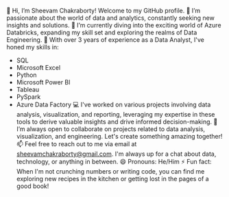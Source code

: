 👋 Hi, I’m Sheevam Chakraborty! Welcome to my GitHub profile.
👀 I’m passionate about the world of data and analytics, constantly seeking new insights and solutions.
🌱 I’m currently diving into the exciting world of Azure Databricks, expanding my skill set and exploring 
    the realms of Data Engineering.
💼 With over 3 years of experience as a Data Analyst, I've honed my skills in:
- SQL
- Microsoft Excel
- Python
- Microsoft Power BI
- Tableau
- PySpark
- Azure Data Factory
💻 I've worked on various projects involving data analysis, visualization, and reporting, leveraging my expertise
    in these tools to derive valuable insights and drive informed decision-making.
💞️ I’m always open to collaborate on projects related to data analysis, visualization, and engineering.
    Let's create something amazing together!
📫 Feel free to reach out to me via email at sheevamchakraborty@gmail.com. I'm always up for a chat about data,
    technology, or anything in between.
😄 Pronouns: He/Him
⚡ Fun fact: When I'm not crunching numbers or writing code, you can find me exploring new recipes in the kitchen
    or getting lost in the pages of a good book!
```
